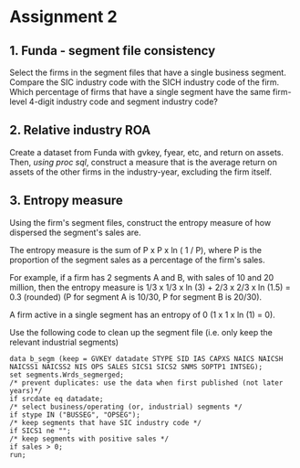 # Assignment 2


## 1. Funda - segment file consistency

Select the firms in the segment files that have a single business segment. Compare the SIC industry code with the SICH industry code of the firm. Which percentage of firms that have a single segment have the same firm-level 4-digit industry code and segment industry code?


## 2. Relative industry ROA

Create a dataset from Funda with gvkey, fyear, etc, and return on assets. 
Then, *using proc sql*, construct a measure that is the average return on assets of the other firms in the industry-year, excluding the firm itself.

## 3. Entropy measure

Using the firm's segment files, construct the entropy measure of how dispersed the segment's sales are.

The entropy measure is the sum of P x P x ln ( 1 / P), where P is the proportion of the segment sales as a percentage of the firm's sales.

For example, if a firm has 2 segments A and B, with sales of 10 and 20 million, then the entropy measure is 1/3 x 1/3 x ln (3) + 2/3 x 2/3 x ln (1.5) = 0.3 (rounded)
(P for segment A is 10/30, P for segment B is 20/30).

A firm active in a single segment has an entropy of 0 (1 x 1 x ln (1) = 0).


Use the following code to clean up the segment file (i.e. only keep the relevant industrial segments)

```SAS
data b_segm (keep = GVKEY datadate STYPE SID IAS CAPXS NAICS NAICSH NAICSS1 NAICSS2 NIS OPS SALES SICS1 SICS2 SNMS SOPTP1 INTSEG);
set segments.Wrds_segmerged;
/* prevent duplicates: use the data when first published (not later years)*/
if srcdate eq datadate;
/* select business/operating (or, industrial) segments */
if stype IN ("BUSSEG", "OPSEG");
/* keep segments that have SIC industry code */
if SICS1 ne "";
/* keep segments with positive sales */
if sales > 0;
run;
```